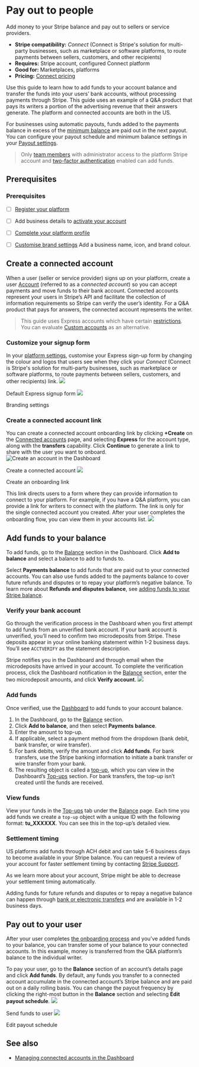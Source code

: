 # Pay out to people

Add money to your Stripe balance and pay out to sellers or service providers.

- **Stripe compatibility:** *Connect* (Connect is Stripe's solution for multi-party businesses, such as marketplace or software platforms, to route payments between sellers, customers, and other recipients)
- **Requires:** Stripe account, configured Connect platform
- **Good for:** Marketplaces, platforms
- **Pricing:** [Connect pricing](https://stripe.com/connect/pricing)

Use this guide to learn how to add funds to your account balance and transfer the funds into your users’ bank accounts, without processing payments through Stripe. This guide uses an example of a Q&A product that pays its writers a portion of the advertising revenue that their answers generate. The platform and connected accounts are both in the US.

For businesses using automatic payouts, funds added to the payments balance in excess of the [minimum balance](https://docs.stripe.com/payouts/minimum-balances-for-automatic-payouts.md) are paid out in the next payout. You can configure your payout schedule and minimum balance settings in your [Payout settings](https://dashboard.stripe.com/settings/payouts).

> Only [team members](https://docs.stripe.com/get-started/account/teams.md) with administrator access to the platform Stripe account and [two-factor authentication](https://support.stripe.com/questions/how-do-i-enable-two-step-verification) enabled can add funds.

## Prerequisites

### Prerequisites

- [ ] [Register your platform](https://dashboard.stripe.com/connect)

- [ ] Add business details to [activate your account](https://dashboard.stripe.com/account/onboarding)

- [ ] [Complete your platform profile](https://dashboard.stripe.com/connect/settings/profile)

- [ ] [Customise brand settings](https://dashboard.stripe.com/settings/connect/stripe-dashboard/branding)
Add a business name, icon, and brand colour.

## Create a connected account

When a user (seller or service provider) signs up on your platform, create a user [Account](https://docs.stripe.com/api/accounts.md) (referred to as a *connected account*) so you can accept payments and move funds to their bank account. Connected accounts represent your users in Stripe’s API and facilitate the collection of information requirements so Stripe can verify the user’s identity. For a Q&A product that pays for answers, the connected account represents the writer.

> This guide uses Express accounts which have certain [restrictions](https://docs.stripe.com/connect/express-accounts.md#prerequisites-for-using-express). You can evaluate [Custom accounts](https://docs.stripe.com/connect/custom-accounts.md) as an alternative.

### Customize your signup form

In your [platform settings](https://dashboard.stripe.com/settings/connect/stripe-dashboard/branding), customise your Express sign-up form by changing the colour and logos that users see when they click your *Connect* (Connect is Stripe's solution for multi-party businesses, such as marketplace or software platforms, to route payments between sellers, customers, and other recipients) link.
![](https://b.stripecdn.com/docs-statics-srv/assets/oauth-form.4b13fc5edc56abd16004b4ccdff27fb6.png)

Default Express signup form
![](https://b.stripecdn.com/docs-statics-srv/assets/branding-settings-payouts.20c99c810389a4e7f5c55238e80a9fc8.png)

Branding settings

### Create a connected account link

You can create a connected account onboarding link by clicking **+Create** on the [Connected accounts](https://dashboard.stripe.com/connect/accounts) page, and selecting **Express** for the account type, along with the **transfers** capability. Click **Continue** to generate a link to share with the user you want to onboard.
![Create an account in the Dashboard](https://b.stripecdn.com/docs-statics-srv/assets/create-account-unified.450b8fb21ed13bcc165baa7db225e157.png)

Create a connected account
![](https://b.stripecdn.com/docs-statics-srv/assets/no-code-connect-express-link-unified.64f67a6c708c26fa52ec9b1ac1327b40.png)

Create an onboarding link

This link directs users to a form where they can provide information to connect to your platform. For example, if you have a Q&A platform, you can provide a link for writers to connect with the platform. The link is only for the single connected account you created. After your user completes the onboarding flow, you can view them in your accounts list.
![](https://b.stripecdn.com/docs-statics-srv/assets/dashboard-account-payout.94e15f1be4a11a54d18fc305433e50f4.png)

## Add funds to your balance

To add funds, go to the [Balance](https://dashboard.stripe.com/balance/overview) section in the Dashboard. Click **Add to balance** and select a balance to add to funds to.

Select **Payments balance** to add funds that are paid out to your connected accounts. You can also use funds added to the payments balance to cover future refunds and disputes or to repay your platform’s negative balance. To learn more about **Refunds and disputes balance**, see [adding funds to your Stripe balance](https://docs.stripe.com/get-started/account/add-funds.md).

### Verify your bank account

Go through the verification process in the Dashboard when you first attempt to add funds from an unverified bank account. If your bank account is unverified, you’ll need to confirm two microdeposits from Stripe. These deposits appear in your online banking statement within 1-2 business days. You’ll see `ACCTVERIFY` as the statement description.

Stripe notifies you in the Dashboard and through email when the microdeposits have arrived in your account. To complete the verification process, click the Dashboard notification in the [Balance](https://dashboard.stripe.com/balance/overview) section, enter the two microdeposit amounts, and click **Verify account**.
![](https://b.stripecdn.com/docs-statics-srv/assets/top-ups4.85d1f2d8440f525714d0f2d20775e2d1.png)

### Add funds

Once verified, use the [Dashboard](https://dashboard.stripe.com/balance/overview) to add funds to your account balance.

1. In the Dashboard, go to the [Balance](https://dashboard.stripe.com/balance/overview) section.
1. Click **Add to balance**, and then select **Payments balance**.
1. Enter the amount to top-up.
1. If applicable, select a payment method from the dropdown (bank debit, bank transfer, or wire transfer).
1. For bank debits, verify the amount and click **Add funds**. For bank transfers, use the Stripe banking information to initiate a bank transfer or wire transfer from your bank.
1. The resulting object is called a [top-up](https://docs.stripe.com/api/topups/object.md), which you can view in the Dashboard’s [Top-ups](https://dashboard.stripe.com/topups) section. For bank transfers, the top-up isn’t created until the funds are received.

### View funds

View your funds in the [Top-ups](https://dashboard.stripe.com/topups) tab under the [Balance](https://dashboard.stripe.com/balance/overview) page. Each time you add funds we create a `top-up` object with a unique ID with the following format: **tu\_XXXXXX**. You can see this in the top-up’s detailed view.

### Settlement timing

US platforms add funds through ACH debit and can take 5-6 business days to become available in your Stripe balance. You can request a review of your account for faster settlement timing by contacting [Stripe Support](https://support.stripe.com/contact).

As we learn more about your account, Stripe might be able to decrease your settlement timing automatically.

Adding funds for future refunds and disputes or to repay a negative balance can happen through [bank or electronic transfers](https://docs.stripe.com/get-started/account/add-funds.md) and are available in 1-2 business days.

## Pay out to your user

After your user completes [the onboarding process](https://docs.stripe.com/connect/add-and-pay-out-guide.md#create-connected-account) and you’ve added funds to your balance, you can transfer some of your balance to your connected accounts. In this example, money is transferred from the Q&A platform’s balance to the individual writer.

To pay your user, go to the **Balance** section of an account’s details page and click **Add funds**. By default, any funds you transfer to a connected account accumulate in the connected account’s Stripe balance and are paid out on a daily rolling basis. You can change the payout frequency by clicking the right-most button in the **Balance** section and selecting **Edit payout schedule**.
![](https://b.stripecdn.com/docs-statics-srv/assets/send-funds.5c34a4e2e038c3a5343c7aa165eb3787.png)

Send funds to user
![](https://b.stripecdn.com/docs-statics-srv/assets/edit-payout-schedule.537eca9bac08a738533bd644e9dd2280.png)

Edit payout schedule

## See also

- [Managing connected accounts in the Dashboard](https://docs.stripe.com/connect/dashboard.md)
